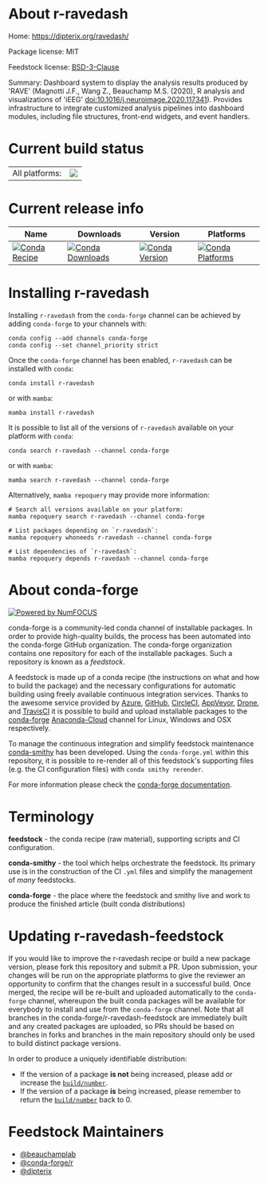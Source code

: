 About r-ravedash
================

Home: https://dipterix.org/ravedash/

Package license: MIT

Feedstock license: [BSD-3-Clause](https://github.com/conda-forge/r-ravedash-feedstock/blob/main/LICENSE.txt)

Summary: Dashboard system to display the analysis results produced by 'RAVE' (Magnotti J.F.,
Wang Z., Beauchamp M.S. (2020), R analysis and visualizations of 'iEEG' <doi:10.1016/j.neuroimage.2020.117341>).
Provides infrastructure to integrate customized analysis pipelines into dashboard
modules, including file structures, front-end widgets, and event handlers.


Current build status
====================


<table><tr><td>All platforms:</td>
    <td>
      <a href="https://dev.azure.com/conda-forge/feedstock-builds/_build/latest?definitionId=17816&branchName=main">
        <img src="https://dev.azure.com/conda-forge/feedstock-builds/_apis/build/status/r-ravedash-feedstock?branchName=main">
      </a>
    </td>
  </tr>
</table>

Current release info
====================

| Name | Downloads | Version | Platforms |
| --- | --- | --- | --- |
| [![Conda Recipe](https://img.shields.io/badge/recipe-r--ravedash-green.svg)](https://anaconda.org/conda-forge/r-ravedash) | [![Conda Downloads](https://img.shields.io/conda/dn/conda-forge/r-ravedash.svg)](https://anaconda.org/conda-forge/r-ravedash) | [![Conda Version](https://img.shields.io/conda/vn/conda-forge/r-ravedash.svg)](https://anaconda.org/conda-forge/r-ravedash) | [![Conda Platforms](https://img.shields.io/conda/pn/conda-forge/r-ravedash.svg)](https://anaconda.org/conda-forge/r-ravedash) |

Installing r-ravedash
=====================

Installing `r-ravedash` from the `conda-forge` channel can be achieved by adding `conda-forge` to your channels with:

```
conda config --add channels conda-forge
conda config --set channel_priority strict
```

Once the `conda-forge` channel has been enabled, `r-ravedash` can be installed with `conda`:

```
conda install r-ravedash
```

or with `mamba`:

```
mamba install r-ravedash
```

It is possible to list all of the versions of `r-ravedash` available on your platform with `conda`:

```
conda search r-ravedash --channel conda-forge
```

or with `mamba`:

```
mamba search r-ravedash --channel conda-forge
```

Alternatively, `mamba repoquery` may provide more information:

```
# Search all versions available on your platform:
mamba repoquery search r-ravedash --channel conda-forge

# List packages depending on `r-ravedash`:
mamba repoquery whoneeds r-ravedash --channel conda-forge

# List dependencies of `r-ravedash`:
mamba repoquery depends r-ravedash --channel conda-forge
```


About conda-forge
=================

[![Powered by
NumFOCUS](https://img.shields.io/badge/powered%20by-NumFOCUS-orange.svg?style=flat&colorA=E1523D&colorB=007D8A)](https://numfocus.org)

conda-forge is a community-led conda channel of installable packages.
In order to provide high-quality builds, the process has been automated into the
conda-forge GitHub organization. The conda-forge organization contains one repository
for each of the installable packages. Such a repository is known as a *feedstock*.

A feedstock is made up of a conda recipe (the instructions on what and how to build
the package) and the necessary configurations for automatic building using freely
available continuous integration services. Thanks to the awesome service provided by
[Azure](https://azure.microsoft.com/en-us/services/devops/), [GitHub](https://github.com/),
[CircleCI](https://circleci.com/), [AppVeyor](https://www.appveyor.com/),
[Drone](https://cloud.drone.io/welcome), and [TravisCI](https://travis-ci.com/)
it is possible to build and upload installable packages to the
[conda-forge](https://anaconda.org/conda-forge) [Anaconda-Cloud](https://anaconda.org/)
channel for Linux, Windows and OSX respectively.

To manage the continuous integration and simplify feedstock maintenance
[conda-smithy](https://github.com/conda-forge/conda-smithy) has been developed.
Using the ``conda-forge.yml`` within this repository, it is possible to re-render all of
this feedstock's supporting files (e.g. the CI configuration files) with ``conda smithy rerender``.

For more information please check the [conda-forge documentation](https://conda-forge.org/docs/).

Terminology
===========

**feedstock** - the conda recipe (raw material), supporting scripts and CI configuration.

**conda-smithy** - the tool which helps orchestrate the feedstock.
                   Its primary use is in the construction of the CI ``.yml`` files
                   and simplify the management of *many* feedstocks.

**conda-forge** - the place where the feedstock and smithy live and work to
                  produce the finished article (built conda distributions)


Updating r-ravedash-feedstock
=============================

If you would like to improve the r-ravedash recipe or build a new
package version, please fork this repository and submit a PR. Upon submission,
your changes will be run on the appropriate platforms to give the reviewer an
opportunity to confirm that the changes result in a successful build. Once
merged, the recipe will be re-built and uploaded automatically to the
`conda-forge` channel, whereupon the built conda packages will be available for
everybody to install and use from the `conda-forge` channel.
Note that all branches in the conda-forge/r-ravedash-feedstock are
immediately built and any created packages are uploaded, so PRs should be based
on branches in forks and branches in the main repository should only be used to
build distinct package versions.

In order to produce a uniquely identifiable distribution:
 * If the version of a package **is not** being increased, please add or increase
   the [``build/number``](https://docs.conda.io/projects/conda-build/en/latest/resources/define-metadata.html#build-number-and-string).
 * If the version of a package **is** being increased, please remember to return
   the [``build/number``](https://docs.conda.io/projects/conda-build/en/latest/resources/define-metadata.html#build-number-and-string)
   back to 0.

Feedstock Maintainers
=====================

* [@beauchamplab](https://github.com/beauchamplab/)
* [@conda-forge/r](https://github.com/conda-forge/r/)
* [@dipterix](https://github.com/dipterix/)


